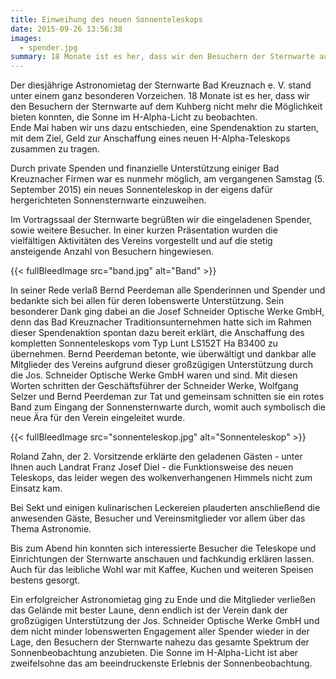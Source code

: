 ```yaml
---
title: Einweihung des neuen Sonnenteleskops
date: 2015-09-26 13:56:38
images:
  - spender.jpg
summary: 18 Monate ist es her, dass wir den Besuchern der Sternwarte auf dem Kuhberg nicht mehr die Möglichkeit bieten konnten, die Sonne im H-Alpha-Licht zu beobachten.
---
```


Der diesjährige Astronomietag der Sternwarte Bad Kreuznach e. V. stand unter einem ganz besonderen Vorzeichen. 18 Monate ist es her, dass wir den Besuchern der Sternwarte auf dem Kuhberg nicht mehr die Möglichkeit bieten konnten, die Sonne im H-Alpha-Licht zu beobachten.  
Ende Mai haben wir uns dazu entschieden, eine Spendenaktion zu starten, mit dem Ziel, Geld zur Anschaffung eines neuen H-Alpha-Teleskops zusammen zu tragen.

Durch private Spenden und finanzielle Unterstützung einiger Bad Kreuznacher Firmen war es nunmehr möglich, am vergangenen Samstag (5. September 2015) ein neues Sonnenteleskop in der eigens dafür hergerichteten Sonnensternwarte einzuweihen.

Im Vortragssaal der Sternwarte begrüßten wir die eingeladenen Spender, sowie weitere Besucher. In einer kurzen Präsentation wurden die vielfältigen Aktivitäten des Vereins vorgestellt und auf die stetig ansteigende Anzahl von Besuchern hingewiesen.

{{< fullBleedImage src="band.jpg" alt="Band" >}}

In seiner Rede verlaß Bernd Peerdeman alle Spenderinnen und Spender und bedankte sich bei allen für deren lobenswerte Unterstützung. Sein besonderer Dank ging dabei an die Josef Schneider Optische Werke GmbH, denn das Bad Kreuznacher Traditionsunternehmen hatte sich im Rahmen dieser Spendenaktion spontan dazu bereit erklärt, die Anschaffung des kompletten Sonnenteleskops vom Typ Lunt LS152T Ha B3400 zu übernehmen. Bernd Peerdeman betonte, wie überwältigt und dankbar alle Mitglieder des Vereins aufgrund dieser großzügigen Unterstützung durch die Jos. Schneider Optische Werke GmbH waren und sind. Mit diesen Worten schritten der Geschäftsführer der Schneider Werke, Wolfgang Selzer und Bernd Peerdeman zur Tat und gemeinsam schnitten sie ein rotes Band zum Eingang der Sonnensternwarte durch, womit auch symbolisch die neue Ära für den Verein eingeleitet wurde.

{{< fullBleedImage src="sonnenteleskop.jpg" alt="Sonnenteleskop" >}}

Roland Zahn, der 2. Vorsitzende erklärte den geladenen Gästen - unter Ihnen auch Landrat Franz Josef Diel - die Funktionsweise des neuen Teleskops, das leider wegen des wolkenverhangenen Himmels nicht zum Einsatz kam.

Bei Sekt und einigen kulinarischen Leckereien plauderten anschließend die anwesenden Gäste, Besucher und Vereinsmitglieder vor allem über das Thema Astronomie.

Bis zum Abend hin konnten sich interessierte Besucher die Teleskope und Einrichtungen der Sternwarte anschauen und fachkundig erklären lassen. Auch für das leibliche Wohl war mit Kaffee, Kuchen und weiteren Speisen bestens gesorgt.

Ein erfolgreicher Astronomietag ging zu Ende und die Mitglieder verließen das Gelände mit bester Laune, denn endlich ist der Verein dank der großzügigen Unterstützung der Jos. Schneider Optische Werke GmbH und dem nicht minder lobenswerten Engagement aller Spender wieder in der Lage, den Besuchern der Sternwarte nahezu das gesamte Spektrum der Sonnenbeobachtung anzubieten. Die Sonne im H-Alpha-Licht ist aber zweifelsohne das am beeindruckenste Erlebnis der Sonnenbeobachtung.
